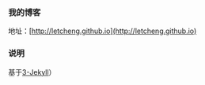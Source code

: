 ### 我的博客

地址：[http://letcheng.github.io](http://letcheng.github.io)

### 说明

基于[3-Jekyll](https://github.com/P233/3-Jekyll)）
